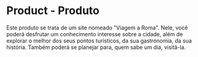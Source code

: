# Product - Produto

Este produto se trata de um site nomeado "Viagem a Roma". Nele, você poderá desfrutar um conhecimento interesse sobre a cidade, além de explorar o melhor dos seus pontos turísticos, da sua gastronomia, da sua história. Também poderá se planejar para, quem sabe um dia, visitá-la.

#

